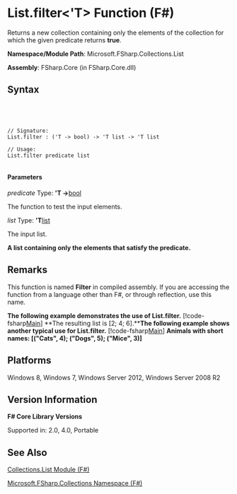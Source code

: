 # List.filter<'T> Function (F#)

Returns a new collection containing only the elements of the collection for which the given predicate returns **true**.

**Namespace/Module Path**: Microsoft.FSharp.Collections.List

**Assembly**: FSharp.Core (in FSharp.Core.dll)


## Syntax



```




// Signature:
List.filter : ('T -> bool) -> 'T list -> 'T list

// Usage:
List.filter predicate list


```





#### Parameters
*predicate*
Type: **'T -&gt;**[bool](http://msdn.microsoft.com/en-us/library/89c0cf9c-49ce-4207-a3be-555851a67dd5)


The function to test the input elements.


*list*
Type: **'T**[list](http://msdn.microsoft.com/en-us/library/c627b668-477b-4409-91ed-06d7f1b3e4a7)


The input list.



**A list containing only the elements that satisfy the predicate.**
## Remarks
This function is named **Filter** in compiled assembly. If you are accessing the function from a language other than F#, or through reflection, use this name.

**The following example demonstrates the use of List.filter.**
[!code-fsharp[Main](snippets/fslists/snippet24.fs)]
**The resulting list is [2; 4; 6].****The following example shows another typical use for List.filter.**
[!code-fsharp[Main](snippets/fssamples101/snippet3007.fs)]
**Animals with short names: [("Cats", 4); ("Dogs", 5); ("Mice", 3)]**
## Platforms
Windows 8, Windows 7, Windows Server 2012, Windows Server 2008 R2


## Version Information
**F# Core Library Versions**

Supported in: 2.0, 4.0, Portable




## See Also
[Collections.List Module &#40;F&#35;&#41;](Collections.List-Module-%5BFSharp%5D.md)

[Microsoft.FSharp.Collections Namespace &#40;F&#35;&#41;](Microsoft.FSharp.Collections-Namespace-%5BFSharp%5D.md)

